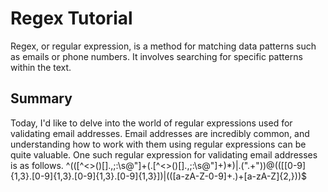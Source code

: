 # Regex Tutorial
Regex, or regular expression, is a method for matching data patterns such as emails or phone numbers. It involves searching for specific patterns within the text.


## Summary
Today, I'd like to delve into the world of regular expressions used for validating email addresses. Email addresses are incredibly common, and understanding how to work with them using regular expressions can be quite valuable. One such regular expression for validating email addresses is as follows.
^(([^<>()[]\.,;:\s@"]+(.[^<>()[]\.,;:\s@"]+)*)|.(".+"))@(([[0-9]{1,3}.[0-9]{1,3}.[0-9]{1,3}.[0-9]{1,3}])|(([a-zA-Z-0-9]+.)+[a-zA-Z]{2,}))$

